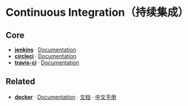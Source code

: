 # Continuous Integration（持续集成）

## Core

- [**jenkins**](https://jenkins.io/) · [Documentation](https://jenkins.io/doc/)
- [**circleci**](https://circleci.com/) · [Documentation](https://circleci.com/docs/)
- [**travis-ci**](https://github.com/travis-ci/travis-ci) · [Documentation](https://docs.travis-ci.com/)


## Related

- [**docker**](https://github.com/moby/moby) · [Documentation](https://docs.docker.com/) · [文档](https://docs.docker-cn.com/) · [中文手册](http://www.docker.org.cn/book/docker/what-is-docker-16.html)

